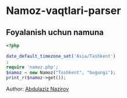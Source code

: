 # Namoz-vaqtlari-parser

## Foyalanish uchun namuna
```php
<?php

date_default_timezone_set('Asia/Tashkent')
;
require 'namoz.php';
$namoz = new Namoz("Toshkent", "bugungi");
print_r($namoz->get());
```
Author: [Abdulaziz Nazirov](https://github.com/Nazirov-Dev)
